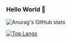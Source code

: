 ### Hello World 👋

![Anurag's GitHub stats](https://github-readme-stats.vercel.app/api?username=pboidin&show_icons=true&theme=transparent)

[![Top Langs](https://github-readme-stats.vercel.app/api/top-langs/?username=pboidin&layout=compact)](https://github.com/pboidin/github-readme-stats)

<!--
**pboidin/pboidin** is a ✨ _special_ ✨ repository because its `README.md` (this file) appears on your GitHub profile.

Here are some ideas to get you started:

- 🔭 I’m currently working on ...
- 🌱 I’m currently learning ...
- 👯 I’m looking to collaborate on ...
- 🤔 I’m looking for help with ...
- 💬 Ask me about ...
- 📫 How to reach me: ...
- 😄 Pronouns: ...
- ⚡ Fun fact: ...
-->
